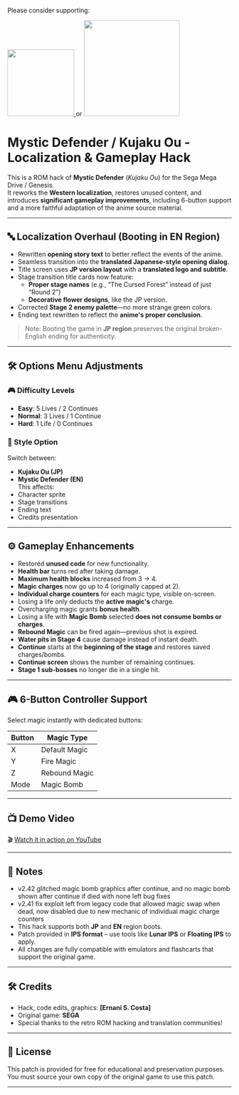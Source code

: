 Please consider supporting:

<a href="https://www.buymeacoffee.com/nani16bit" target="_blank">
  <img src="https://cdn.buymeacoffee.com/buttons/v2/default-yellow.png" width="150" />
</a> 
or 
<a href="https://github.com/sponsors/irmaosver-e">
<img src="https://img.shields.io/badge/GitHub%20Sponsors-brightgreen" width="215" />
</a>

# Mystic Defender / Kujaku Ou - Localization & Gameplay Hack

This is a ROM hack of **Mystic Defender** (*Kujaku Ou*) for the Sega Mega Drive / Genesis.  
It reworks the **Western localization**, restores unused content, and introduces **significant gameplay improvements**, including 6-button support and a more faithful adaptation of the anime source material.

---

## 🔤 Localization Overhaul (Booting in EN Region)

- Rewritten **opening story text** to better reflect the events of the anime.
- Seamless transition into the **translated Japanese-style opening dialog**.
- Title screen uses **JP version layout** with a **translated logo and subtitle**.
- Stage transition title cards now feature:
  - **Proper stage names** (e.g., “The Cursed Forest” instead of just “Round 2”)
  - **Decorative flower designs**, like the JP version.
- Corrected **Stage 2 enemy palette**—no more strange green colors.
- Ending text rewritten to reflect the **anime's proper conclusion**.

> Note: Booting the game in **JP region** preserves the original broken-English ending for authenticity.

---

## 🛠️ Options Menu Adjustments

### 🎮 Difficulty Levels
- **Easy**: 5 Lives / 2 Continues  
- **Normal**: 3 Lives / 1 Continue  
- **Hard**: 1 Life / 0 Continues

### 🌟 Style Option
Switch between:
- **Kujaku Ou (JP)**  
- **Mystic Defender (EN)**  
This affects:
- Character sprite
- Stage transitions
- Ending text
- Credits presentation

---

## ⚙️ Gameplay Enhancements

- Restored **unused code** for new functionality.
- **Health bar** turns red after taking damage.
- **Maximum health blocks** increased from 3 → 4.
- **Magic charges** now go up to 4 (originally capped at 2).
- **Individual charge counters** for each magic type, visible on-screen.
- Losing a life only deducts the **active magic's** charge.
- Overcharging magic grants **bonus health**.
- Losing a life with **Magic Bomb** selected **does not consume bombs or charges**.
- **Rebound Magic** can be fired again—previous shot is expired.
- **Water pits in Stage 4** cause damage instead of instant death.
- **Continue** starts at the **beginning of the stage** and restores saved charges/bombs.
- **Continue screen** shows the number of remaining continues.
- **Stage 1 sub-bosses** no longer die in a single hit.

---

## 🎮 6-Button Controller Support

Select magic instantly with dedicated buttons:

| Button | Magic Type      |
|--------|------------------|
| X      | Default Magic    |
| Y      | Fire Magic       |
| Z      | Rebound Magic    |
| Mode   | Magic Bomb       |

---

## 📺 Demo Video

🎬 [Watch it in action on YouTube](https://youtu.be/Vgs0xl58m5o)

---

## 🧠 Notes

- v2.42 glitched magic bomb graphics after continue, and no magic bomb shown after continue if died with none left bug fixes
- v2.41 fix exploit left from legacy code that allowed magic swap when dead, now disabled due to new mechanic of individual magic charge counters 
- This hack supports both **JP** and **EN** region boots.  
- Patch provided in **IPS format** – use tools like **Lunar IPS** or **Floating IPS** to apply.  
- All changes are fully compatible with emulators and flashcarts that support the original game.

---

## 🛠 Credits

- Hack, code edits, graphics: **[Ernani S. Costa]**
- Original game: **SEGA**
- Special thanks to the retro ROM hacking and translation communities!

---

## 📜 License

This patch is provided for free for educational and preservation purposes.  
You must source your own copy of the original game to use this patch.

---
